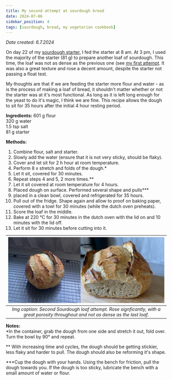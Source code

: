 ```yaml
---
title: My second attempt at sourdough bread
date: 2024-07-06
sidebar_position: 4
tags: [sourdough, bread, my vegetarian cookbook]
---
```

*Date created: 6.7.2024 <br/>*

On day 22 of my [sourdough starter](/docs/life/cooking/sourdough/sourdough-starter.md), I fed the starter at 8 am. At 3 pm, I used the majority of the starter (81 g) to prepare another loaf of sourdough. This time, the loaf was not as dense as the previous one (see [my first attempt](/docs/life/cooking/sourdough/sourdough-bread.md). It was also a great texture and rose a decent amount, despite the starter not passing a float test. 

My thoughts are that if we are feeding the starter more flour and water - as is the process of making a loaf of bread, it shouldn't matter whether or not the starter was at it's most functional. As long as it is left long enough for the yeast to do it's magic, I think we are fine. This recipe allows the dough to sit for 35 hours after the initial 4 hour resting period. 

**Ingredients:**
601 g flour <br/>
320 g water <br/>
1.5 tsp salt <br/>
81 g starter <br/>

**Methods:**
1. Combine flour, salt and starter. 
2. Slowly add the water (ensure that it is not very sticky, should be flaky).
3. Cover and let sit for 2 h hour at room temperature. 
4. Perform 8 x stretch and folds of the dough.* 
5. Let it sit, covered for 30 minutes.
6. Repeat steps 4 and 5, 2 more times.**
7. Let it sit covered at room temperature for 4 hours. 
8. Placed dough on surface. Performed several shape and pulls***
9. placed in a clean bowl, covered and refrigerated for 35 hours. 
10. Pull out of the fridge. Shape again and allow to proof on baking paper, covered with a towl for 30 minutes (while the dutch oven preheats).
11. Score the loaf in the middle.
12. Bake at 220 °C for 30 minutes in the dutch oven with the lid on and 10 minutes with the lid off. 
13. Let it sit for 30 minutes before cutting into it. 

|![](./img/sourdough_2.jpeg)|
|:---:|
|*Img caption: Second Sourdough loaf attempt. Rose signficantly, with a great porosity throughout and not as dense as the last loaf.*|


**Notes:** <br/>
*In the container, grab the dough from one side and stretch it out, fold over. Turn the bowl by 90° and repeat. 

** With increasing time and cycles, the dough should be getting stickier, less flaky and harder to pull. The dough should also be reforming it's shape.  

***Cup the dough with your hands. Using the bench for friction, pull the dough towards you. If the dough is too sticky, lubricate the bench with a small amount of water or flour. 
  


